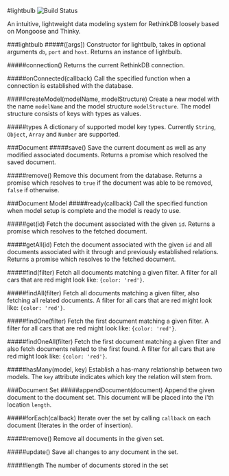 #lightbulb
![Build Status](https://api.travis-ci.org/cwheel/lightbulb.svg?branch=master)

An intuitive, lightweight data modeling system for RethinkDB loosely based on Mongoose and Thinky.

###lightbulb
#####([args])
Constructor for lightbulb, takes in optional arguments `db`, `port` and `host`. Returns an instance of lightbulb.

#####connection()
Returns the current RethinkDB connection.

#####onConnected(callback)
Call the specified function when a connection is established with the database.

#####createModel(modelName, modelStructure)
Create a new model with the name `modelName` and the model structure `modelStructure`. The model structure consists of keys with types as values.

#####types
A dictionary of supported model key types. Currently `String`, `Object`, `Array` and `Number` are supported.

###Document
#####save()
Save the current document as well as any modified associated documents. Returns a promise which resolved the saved document.

#####remove()
Remove this document from the database. Returns a promise which resolves to `true` if the document was able to be removed, `false` if otherwise.

###Document Model
#####ready(callback)
Call the specified function when model setup is complete and the model is ready to use.

#####get(id)
Fetch the document associated with the given `id`. Returns a promise which resolves to the fetched document.

#####getAll(id)
Fetch the document associated with the given `id` and all documents associated with it through and previously established relations. Returns a promise which resolves to the fetched document.

#####find(filter)
Fetch all documents matching a given filter. A filter for all cars that are red might look like: `{color: 'red'}`.

#####findAll(filter)
Fetch all documents matching a given filter, also fetching all related documents. A filter for all cars that are red might look like: `{color: 'red'}`.

#####findOne(filter)
Fetch the first document matching a given filter. A filter for all cars that are red might look like: `{color: 'red'}`.

#####findOneAll(filter)
Fetch the first document matching a given filter and also fetch documents related to the first found. A filter for all cars that are red might look like: `{color: 'red'}`.

#####hasMany(model, key)
Establish a has-many relationship between two models. The `key` attribute indicates which key the relation will stem from.

###Document Set
#####appendDocument(document)
Append the given document to the document set. This document will be placed into the i'th location `length`.

#####forEach(callback)
Iterate over the set by calling `callback` on each document (Iterates in the order of insertion).

#####remove()
Remove all documents in the given set.

#####update()
Save all changes to any document in the set.

#####length
The number of documents stored in the set